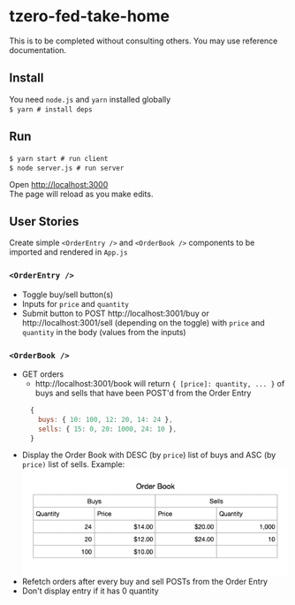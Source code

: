 # tzero-fed-take-home
This is to be completed without consulting others. You may use reference documentation.  

## Install
You need `node.js` and `yarn` installed globally  
`$ yarn # install deps`

## Run
`$ yarn start # run client`  
`$ node server.js # run server`  

Open [http://localhost:3000](http://localhost:3000)  
The page will reload as you make edits.  

## User Stories
Create simple `<OrderEntry />` and `<OrderBook />` components to be imported and rendered in `App.js`
### `<OrderEntry />`
- Toggle buy/sell button(s)
- Inputs for `price` and `quantity`
- Submit button to POST http://localhost:3001/buy or http://localhost:3001/sell (depending on the toggle) with `price` and `quantity` in the body (values from the inputs)

### `<OrderBook />`
- GET orders
  - http://localhost:3001/book will return `{ [price]: quantity, ... }` of buys and sells that have been POST'd from the Order Entry
  ```javascript
    {
      buys: { 10: 100, 12: 20, 14: 24 },
      sells: { 15: 0, 20: 1000, 24: 10 },
    }
  ```
- Display the Order Book with DESC (by `price`) list of buys and ASC (by `price)` list of sells. Example:
![Screenshot](example.png)
- Refetch orders after every buy and sell POSTs from the Order Entry
- Don't display entry if it has 0 quantity
